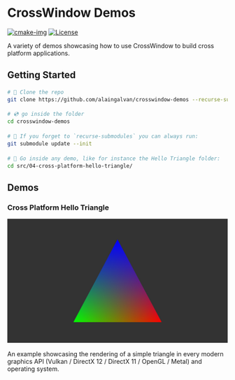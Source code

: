 # CrossWindow Demos

[![cmake-img]][cmake-url]
[![License][license-img]][license-url]

A variety of demos showcasing how to use CrossWindow to build cross platform applications.

## Getting Started

```bash
# 🐑 Clone the repo
git clone https://github.com/alaingalvan/crosswindow-demos --recurse-submodules

# 💿 go inside the folder
cd crosswindow-demos

# 👯 If you forget to `recurse-submodules` you can always run:
git submodule update --init

# 🔼 Go inside any demo, like for instance the Hello Triangle folder:
cd src/04-cross-platform-hello-triangle/

```

## Demos

<!--
### Window Creation

![Window Creation Cover Image](src/01-window-creation/assets/cover.jpg)

A basic example showing how to create a window.

### Alert Message

![Alert Image](src/03-alert-message/assets/cover.jpg)

Creating alert messages for warnings, errors, or confirmations in your application.

## Open / Save Dialog

![Open/Save Dialog Image](src/03-open-save-dialog/assets/cover.jpg)

Creating open / save dialogs for grabbing files.

-->

### Cross Platform Hello Triangle

![Hello Triangle Cover Image](src/04-cross-platform-hello-triangle/assets/cover.jpg)

An example showcasing the rendering of a simple triangle in every modern graphics API (Vulkan / DirectX 12 / DirectX 11 / OpenGL / Metal) and operating system.

[cmake-img]: https://img.shields.io/badge/cmake-3.6-1f9948.svg?style=flat-square
[cmake-url]: https://cmake.org/
[license-img]: https://img.shields.io/:license-mit-blue.svg?style=flat-square
[license-url]: https://opensource.org/licenses/MIT